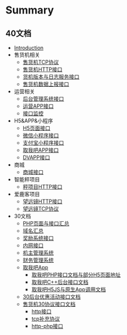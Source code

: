 # Summary

## 40文档
* [Introduction](README.md)
* 售货机相关
    * [售货机TCP协议](BJS40/40协议_tcp.md)
    * [售货机HTTP接口](BJS40/售货机HTTP接口文档.md)
    * [货机版本与日志服务接口](BJS40/更新与日志服务接口文档.md)
    * [售货机数据上报接口](BJS40/售货机数据上报接口文档.md)
* 运营相关
    * [后台管理系统接口](BJS40/后台管理系统接口文档.md)
    * [运营APP接口](BJS40/运营APP接口文档.md)
    * [接口监控](BJS40/接口监控.md)
* H5&APP&小程序
    * [H5页面接口](BJS40/扫码及web页面接口文档.md)
    * [微信小程序接口](BJS40/小程序HTTP接口文档.md)
    * [支付宝小程序接口](BJS40/支付宝小程序HTTP接口文档.md)
    * [取我吧APP接口](BJS40/取我吧40接口文档.md)
    * [DVAPP接口](BJS40/移动端DV接口.md)
* 商城
    * [商城接口](BJS40/Mall接口文档.md)
* 智能秤项目
    * [秤项目HTTP接口](BJS40/秤HTTP接口文档.md)
* 爱鹿客项目
    * [望远镜HTTP接口](BJS40/爱鹿客/望远镜项目接口文档.md)
    * [望远镜TCP协议](BJS40/爱鹿客/望远镜tcp.md)
* 30文档
    * [PHP页面与接口汇总](页面与接口汇总.md)
    * [域名汇总](域名汇总.md)
    * [奖励系统接口](奖励系统接口.md)
    * [内网接口](内网接口.md)
    * [机主管理系统](机主管理系统.md)
    * [财务管理系统](财务管理系统.md)
    * [取我吧App](取我吧App/README.md)
        * [取我吧PHP接口文档与部分H5页面地址](取我吧App/app接口文档与Web页面.md)
        * [取我吧C++后台接口文档](取我吧App/取我吧app后台接口文档.md)
        * [取我吧H5JS与原生App调用文档](取我吧App/取我吧H5JS与原生App调用文档.md)
    * [30后台优惠活动接口文档](30后台优惠活动接口文档.md)
    * [售货机30协议接口文档](vs30协议/README.md)
        * [http接口](vs30协议/30协议_http协议_1.4.md)
        * [tcp补充协议](vs30协议/30协议_tcp补充协议_1.2.md)
        * [http-php接口](vs30协议/30协议_http协议_php_java后台_v1.0.md)

